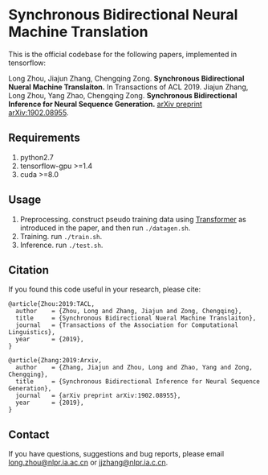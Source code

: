 
Synchronous Bidirectional Neural Machine Translation
===

This is the official codebase for the following papers, implemented in tensorflow:

Long Zhou, Jiajun Zhang, Chengqing Zong. **Synchronous Bidirectional Nueral Machine Translaiton.** In Transactions of ACL 2019.
Jiajun Zhang, Long Zhou, Yang Zhao, Chengqing Zong. **Synchronous Bidirectional Inference for Neural Sequence Generation.** [arXiv preprint arXiv:1902.08955](https://arxiv.org/abs/1902.08955).



Requirements
---
1. python2.7
2. tensorflow-gpu >=1.4
3. cuda >=8.0

Usage
---
1. Preprocessing. construct pseudo training data using [Transformer](https://github.com/wszlong/transformer) as introduced in the paper, 
 and then run `./datagen.sh`.
2. Training. run `./train.sh`.
3. Inference. run `./test.sh`.

## Citation
If you found this code useful in your research, please cite:
<pre><code>@article{Zhou:2019:TACL,
  author    = {Zhou, Long and Zhang, Jiajun and Zong, Chengqing},
  title     = {Synchronous Bidirectional Nueral Machine Translaiton},
  journal   = {Transactions of the Association for Computational Linguistics},
  year      = {2019},
}
</code></pre>

<pre><code>@article{Zhang:2019:Arxiv,
  author    = {Zhang, Jiajun and Zhou, Long and Zhao, Yang and Zong, Chengqing},
  title     = {Synchronous Bidirectional Inference for Neural Sequence Generation},
  journal   = {arXiv preprint arXiv:1902.08955},
  year      = {2019},
}
</code></pre>

Contact
---
If you have questions, suggestions and bug reports, please email long.zhou@nlpr.ia.ac.cn or jjzhang@nlpr.ia.c.cn.

